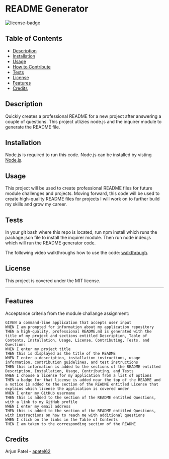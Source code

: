 # README Generator

![license-badge](https://img.shields.io/badge/MIT_License-01a6ff)

## Table of Contents
- [Description](#description)
- [Installation](#installation)
- [Usage](#usage)
- [How to Contribute](#how-to-contribute)
- [Tests](#tests)
- [License](#license)
- [Features](#features)
- [Credits](#credits)

## Description

Quickly creates a professional README for a new project after answering a couple of questions. This project utlizies node.js and the inquirer module to generate the README file.

## Installation

Node.js is required to run this code. Node.js can be installed by visting [Node.js](https://nodejs.org/en).

## Usage

This project will be used to create professional README files for future module challenges and projects. Moving forward, this code will be used to create high-quality README files for projects I will work on to further build my skills and grow my career.

## Tests

In your git bash where this repo is located, run npm install which runs the package.json file to install the inquirer module. Then run node index.js which will run the README generator code. <br>

The following video walkthroughs how to use the code: [walkthrough](https://drive.google.com/file/d/1CoN_sontkOhDix_Cs9o-krOdNbTV3_be/view?usp=sharing).

## License

This project is covered under the MIT license.

---

## Features

Acceptance criteria from the module challange assignment:

```
GIVEN a command-line application that accepts user input
WHEN I am prompted for information about my application repository
THEN a high-quality, professional README.md is generated with the title of my project and sections entitled Description, Table of Contents, Installation, Usage, License, Contributing, Tests, and Questions
WHEN I enter my project title
THEN this is displayed as the title of the README
WHEN I enter a description, installation instructions, usage information, contribution guidelines, and test instructions
THEN this information is added to the sections of the README entitled Description, Installation, Usage, Contributing, and Tests
WHEN I choose a license for my application from a list of options
THEN a badge for that license is added near the top of the README and a notice is added to the section of the README entitled License that explains which license the application is covered under
WHEN I enter my GitHub username
THEN this is added to the section of the README entitled Questions, with a link to my GitHub profile
WHEN I enter my email address
THEN this is added to the section of the README entitled Questions, with instructions on how to reach me with additional questions
WHEN I click on the links in the Table of Contents
THEN I am taken to the corresponding section of the README
```

## Credits

Arjun Patel - [apatel62](https://github.com/apatel62) <br>

